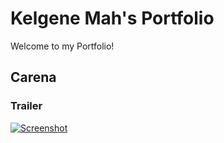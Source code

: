 # Kelgene Mah's Portfolio
Welcome to my Portfolio!

## Carena ##
### Trailer ###
[![Screenshot](https://imgur.com/TZfP9k8)](https://www.youtube.com/watch?v=1BsB0pg29l0)

